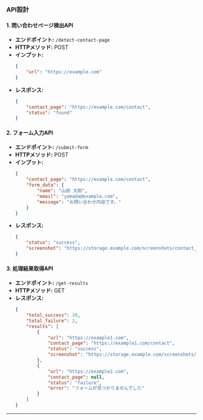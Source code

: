 ### **API設計**

#### **1. 問い合わせページ検出API**
- **エンドポイント:** `/detect-contact-page`
- **HTTPメソッド:** POST
- **インプット:**
    ```json
    {
        "url": "https://example.com"
    }
    ```
- **レスポンス:**
    ```json
    {
        "contact_page": "https://example.com/contact",
        "status": "found"
    }
    ```

#### **2. フォーム入力API**
- **エンドポイント:** `/submit-form`
- **HTTPメソッド:** POST
- **インプット:**
    ```json
    {
        "contact_page": "https://example.com/contact",
        "form_data": {
            "name": "山田 太郎",
            "email": "yamada@example.com",
            "message": "お問い合わせ内容です。"
        }
    }
    ```
- **レスポンス:**
    ```json
    {
        "status": "success",
        "screenshot": "https://storage.example.com/screenshots/contact_page_001.png"
    }
    ```

#### **3. 処理結果取得API**
- **エンドポイント:** `/get-results`
- **HTTPメソッド:** GET
- **レスポンス:**
    ```json
    {
        "total_success": 10,
        "total_failure": 2,
        "results": [
            {
                "url": "https://example1.com",
                "contact_page": "https://example1.com/contact",
                "status": "success",
                "screenshot": "https://storage.example.com/screenshots/example1.png"
            },
            {
                "url": "https://example2.com",
                "contact_page": null,
                "status": "failure",
                "error": "フォームが見つかりませんでした"
            }
        ]
    }
    ```

---